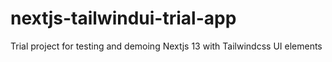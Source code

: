 # nextjs-tailwindui-trial-app
Trial project for testing and demoing Nextjs 13 with Tailwindcss UI elements
